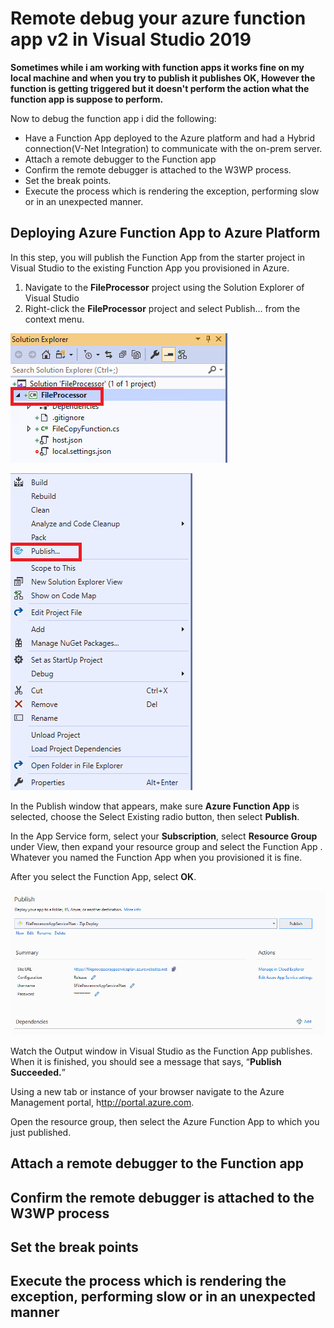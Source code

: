 # Remote debug your azure function app v2 in Visual Studio 2019

**Sometimes while i am working with function apps it works fine on my local machine and when you try to publish it publishes OK, However the function is getting triggered but it doesn't perform the action what the function app is suppose to perform.**

Now to debug the function app i did the following:

* Have a Function App deployed to the Azure platform and had a Hybrid connection\(V-Net Integration\) to communicate with the on-prem server.
* Attach a remote debugger to the Function app
* Confirm the remote debugger is attached to the W3WP process.
* Set the break points.
* Execute the process which is rendering the exception, performing slow or in an unexpected manner.

## Deploying Azure Function App to Azure Platform

In this step, you will publish the Function App from the starter project in Visual Studio to the existing Function App you provisioned in Azure.

1. Navigate to the **FileProcessor** project using the Solution Explorer of Visual Studio
2. Right-click the **FileProcessor** project and select Publish… from the context menu.

![](../.gitbook/assets/image%20%2820%29.png)

![](../.gitbook/assets/image%20%281%29.png)

In the Publish window that appears, make sure **Azure Function App** is selected, choose the Select Existing radio button, then select **Publish**.

In the App Service form, select your **Subscription**, select **Resource Group** under View, then expand your resource group and select the Function App  . Whatever you named the Function App when you provisioned it is fine.

After you select the Function App, select **OK**.

![](../.gitbook/assets/image%20%2831%29.png)

Watch the Output window in Visual Studio as the Function App publishes. When it is finished, you should see a message that says, “**Publish Succeeded.**”

Using a new tab or instance of your browser navigate to the Azure Management portal, h[ttp://portal.azure.com](http://portal.azure.com).

Open the  resource group, then select the Azure Function App to which you just published.

## Attach a remote debugger to the Function app

## Confirm the remote debugger is attached to the W3WP process

## Set the break points

## Execute the process which is rendering the exception, performing slow or in an unexpected manner







